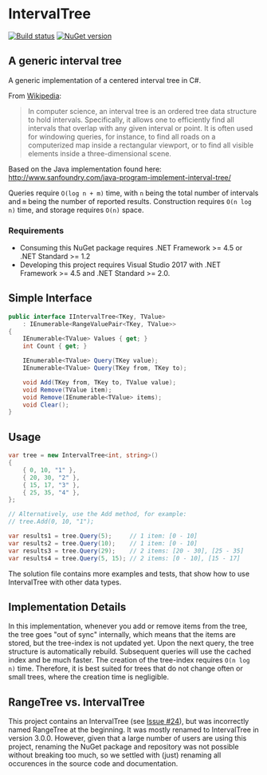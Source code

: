 # IntervalTree #

[![Build status](https://ci.appveyor.com/api/projects/status/t8xvh5oquuvk17ks?svg=true)](https://ci.appveyor.com/project/apacha/rangetree)
[![NuGet version](https://img.shields.io/nuget/v/RangeTree.svg?style=flat-square)](https://www.nuget.org/packages/RangeTree)

## A generic interval tree ##

A generic implementation of a centered interval tree in C#. 

From [Wikipedia](http://en.wikipedia.org/wiki/Interval_tree):
> In computer science, an interval tree is an ordered tree data structure to hold intervals. Specifically, it allows one to efficiently find all intervals that overlap with any given interval or point. It is often used for windowing queries, for instance, to find all roads on a computerized map inside a rectangular viewport, or to find all visible elements inside a three-dimensional scene.

Based on the Java implementation found here: http://www.sanfoundry.com/java-program-implement-interval-tree/

Queries require `O(log n + m)` time, with `n` being the total number of intervals and `m` being the number of reported results. Construction requires `O(n log n)` time, and storage requires `O(n)` space.

### Requirements ###
- Consuming this NuGet package requires .NET Framework >= 4.5 or .NET Standard >= 1.2
- Developing this project requires Visual Studio 2017 with .NET Framework >= 4.5 and .NET Standard >= 2.0.

## Simple Interface ###

```csharp
public interface IIntervalTree<TKey, TValue> 
    : IEnumerable<RangeValuePair<TKey, TValue>>
{
    IEnumerable<TValue> Values { get; }
    int Count { get; }

    IEnumerable<TValue> Query(TKey value);
    IEnumerable<TValue> Query(TKey from, TKey to);

    void Add(TKey from, TKey to, TValue value);
    void Remove(TValue item);
    void Remove(IEnumerable<TValue> items);
    void Clear();
}
```
    
## Usage ###

```csharp
var tree = new IntervalTree<int, string>()
{
    { 0, 10, "1" },
    { 20, 30, "2" },
    { 15, 17, "3" },
    { 25, 35, "4" },
};

// Alternatively, use the Add method, for example:
// tree.Add(0, 10, "1");

var results1 = tree.Query(5);     // 1 item: [0 - 10]
var results2 = tree.Query(10);    // 1 item: [0 - 10]
var results3 = tree.Query(29);    // 2 items: [20 - 30], [25 - 35]
var results4 = tree.Query(5, 15); // 2 items: [0 - 10], [15 - 17]
```
    
The solution file contains more examples and tests, that show how to use IntervalTree with other data types.
    
## Implementation Details ##

In this implementation, whenever you add or remove items from the tree, the tree goes "out of sync" internally, which means that the items are stored, but the tree-index is not updated yet. Upon the next query, the tree structure is automatically rebuild. Subsequent queries will use the cached index and be much faster. The creation of the tree-index requires `O(n log n)` time. Therefore, it is best suited for trees that do not change often or small trees, where the creation time is negligible.

## RangeTree vs. IntervalTree ##

This project contains an IntervalTree (see [Issue #24](https://github.com/mbuchetics/RangeTree/issues/24)), but was incorrectly named RangeTree at the beginning. It was mostly renamed to IntervalTree in version 3.0.0. However, given that a large number of users are using this project, renaming the NuGet package and repository was not possible without breaking too much, so we settled with (just) renaming all occurences in the source code and documentation.